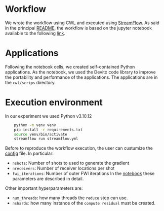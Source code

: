 # Workflow

We wrote the workflow using CWL and executed using [StreamFlow](https://streamflow.di.unito.it/).
As said in the principal [README](../README.md), the workflow is based on the jupyter notebook available to the following [link](https://github.com/devitocodes/FWI_lectures/blob/main/lecture11/L11_numerical_implementations_of_fwi.ipynb).

# Applications

Following the notebook cells, we created self-contained Python applications. 
As the notebook, we used the Devito code library to improve the portability and performance of the applications.
The applications are in the `cwl/scrips` directory.

# Execution environment

In our experiment we used Python v3.10.12

```bash
    python -m venv venv
    pip install -r requirements.txt
    source venv/bin/activate
    streamflow run streamflow.yml
```

Before to reproduce the workflow execution, the user can custumize the [config](cwl/config.yml) file.
In particular:
- `nshots`: Number of shots to used to generate the gradient
- `nreceivers`: Number of receiver locations per shot 
- `fwi_iterations`: Number of outer FWI iterations
In the [notebook](https://github.com/devitocodes/FWI_lectures/blob/main/lecture11/L11_numerical_implementations_of_fwi.ipynb) these parameters are described in detail.

Other important hyperparameters are:
- `num_threads`: how many threads the `reduce` step can use.
- `nshards`: how many instance of the `compute residual` must be created.


